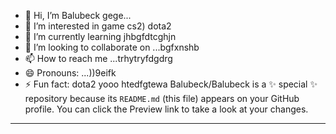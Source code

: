 - 👋 Hi, I’m Balubeck gege...
- 👀 I’m interested in game cs2) dota2
- 🌱 I’m currently learning jhbgfdtcghjn
- 💞️ I’m looking to collaborate on ...bgfxnshb
- 📫 How to reach me ...trhytryfdgdrg
- 😄 Pronouns: ...))9eifk
- ⚡ Fun fact: dota2 yooo
htedfgtewa
Balubeck/Balubeck is a ✨ special ✨ repository because its `README.md` (this file) appears on your GitHub profile.
You can click the Preview link to take a look at your changes.
---
